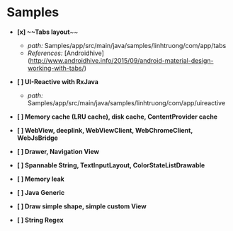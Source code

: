 # Samples
- **[x] ~~Tabs layout**~~
  + *path:* Samples/app/src/main/java/samples/linhtruong/com/app/tabs
  + *References:* [Androidhive] (http://www.androidhive.info/2015/09/android-material-design-working-with-tabs/)

- **[ ] UI-Reactive with RxJava**
  + *path:* Samples/app/src/main/java/samples/linhtruong/com/app/uireactive

- **[ ] Memory cache (LRU cache), disk cache, ContentProvider cache**

- **[ ] WebView, deeplink, WebViewClient, WebChromeClient, WebJsBridge**

- **[ ] Drawer, Navigation View**

- **[ ] Spannable String, TextInputLayout, ColorStateListDrawable**

- **[ ] Memory leak**

- **[ ] Java Generic**

- **[ ] Draw simple shape, simple custom View**

- **[ ] String Regex**

